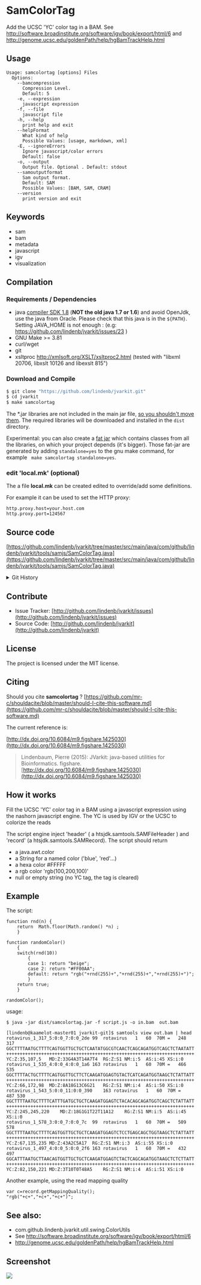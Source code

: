 # SamColorTag

Add the UCSC 'YC' color tag in a BAM. See http://software.broadinstitute.org/software/igv/book/export/html/6 and http://genome.ucsc.edu/goldenPath/help/hgBamTrackHelp.html


## Usage

```
Usage: samcolortag [options] Files
  Options:
    --bamcompression
      Compression Level.
      Default: 5
    -e, --expression
      javascript expression
    -f, --file
      javascript file
    -h, --help
      print help and exit
    --helpFormat
      What kind of help
      Possible Values: [usage, markdown, xml]
    -E, --ignoreErrors
      Ignore javascript/color errors
      Default: false
    -o, --output
      Output file. Optional . Default: stdout
    --samoutputformat
      Sam output format.
      Default: SAM
      Possible Values: [BAM, SAM, CRAM]
    --version
      print version and exit

```


## Keywords

 * sam
 * bam
 * metadata
 * javascript
 * igv
 * visualization


## Compilation

### Requirements / Dependencies

* java [compiler SDK 1.8](http://www.oracle.com/technetwork/java/index.html) (**NOT the old java 1.7 or 1.6**) and avoid OpenJdk, use the java from Oracle. Please check that this java is in the `${PATH}`. Setting JAVA_HOME is not enough : (e.g: https://github.com/lindenb/jvarkit/issues/23 )
* GNU Make >= 3.81
* curl/wget
* git
* xsltproc http://xmlsoft.org/XSLT/xsltproc2.html (tested with "libxml 20706, libxslt 10126 and libexslt 815")


### Download and Compile

```bash
$ git clone "https://github.com/lindenb/jvarkit.git"
$ cd jvarkit
$ make samcolortag
```

The *.jar libraries are not included in the main jar file, [so you shouldn't move them](https://github.com/lindenb/jvarkit/issues/15#issuecomment-140099011 ).
The required libraries will be downloaded and installed in the `dist` directory.

Experimental: you can also create a [fat jar](https://stackoverflow.com/questions/19150811/) which contains classes from all the libraries, on which your project depends (it's bigger). Those fat-jar are generated by adding `standalone=yes` to the gnu make command, for example ` make samcolortag standalone=yes`.

### edit 'local.mk' (optional)

The a file **local.mk** can be created edited to override/add some definitions.

For example it can be used to set the HTTP proxy:

```
http.proxy.host=your.host.com
http.proxy.port=124567
```
## Source code 

[https://github.com/lindenb/jvarkit/tree/master/src/main/java/com/github/lindenb/jvarkit/tools/samjs/SamColorTag.java](https://github.com/lindenb/jvarkit/tree/master/src/main/java/com/github/lindenb/jvarkit/tools/samjs/SamColorTag.java)


<details>
<summary>Git History</summary>

```
Wed May 17 14:09:36 2017 +0200 ; fix typo bioalcidae ; https://github.com/lindenb/jvarkit/commit/9db2344e7ce840df02c5a7b4e2a91d6f1a5f2e8d
Wed May 10 20:57:52 2017 +0200 ; YC tag ; https://github.com/lindenb/jvarkit/commit/a9515d969d27c76ccd0814a093e886d71904b0f2
Wed May 10 17:47:49 2017 +0200 ; samcolortag ; https://github.com/lindenb/jvarkit/commit/d02cc5469b98d2719ec93887788ce9c1cc181e08
```

</details>

## Contribute

- Issue Tracker: [http://github.com/lindenb/jvarkit/issues](http://github.com/lindenb/jvarkit/issues)
- Source Code: [http://github.com/lindenb/jvarkit](http://github.com/lindenb/jvarkit)

## License

The project is licensed under the MIT license.

## Citing

Should you cite **samcolortag** ? [https://github.com/mr-c/shouldacite/blob/master/should-I-cite-this-software.md](https://github.com/mr-c/shouldacite/blob/master/should-I-cite-this-software.md)

The current reference is:

[http://dx.doi.org/10.6084/m9.figshare.1425030](http://dx.doi.org/10.6084/m9.figshare.1425030)

> Lindenbaum, Pierre (2015): JVarkit: java-based utilities for Bioinformatics. figshare.
> [http://dx.doi.org/10.6084/m9.figshare.1425030](http://dx.doi.org/10.6084/m9.figshare.1425030)


## How it works

Fill the  UCSC 'YC' color tag in a BAM using a javascript expression using
the nashorn javascript engine. The YC is used by IGV or the UCSC to colorize the reads

The script engine inject 'header' ( a htsjdk.samtools.SAMFileHeader ) and 'record' (a htsjdk.samtools.SAMRecord).
The script should return 

* a java.awt.color
* a String for a named color ('blue', 'red'...)
* a hexa color #FFFFF
* a rgb color 'rgb(100,200,100)'
* null or empty string (no YC tag, the tag is cleared)

## Example

The script:

```
function rnd(n) {
    return  Math.floor(Math.random() *n) ;
	}

function randomColor()
	{
	switch(rnd(10))
		{
		case 1: return "beige";
		case 2: return "#FF00AA";
		default: return "rgb("+rnd(255)+","+rnd(255)+","+rnd(255)+")";
		}
	return true;
	}

randomColor();
```

usage:

```
$ java -jar dist/samcolortag.jar -f script.js -o in.bam  out.bam

[lindenb@kaamelot-master01 jvarkit-git]$ samtools view out.bam | head
rotavirus_1_317_5:0:0_7:0:0_2de	99	rotavirus	1	60	70M	=	248	317	GGCTTTTAATGCTTTTCAGTGGTTGCTGCTCAATATGGCGTCAACTCAGCAGATGGTCAGCTCTAATATT	++++++++++++++++++++++++++++++++++++++++++++++++++++++++++++++++++++++	YC:Z:35,107,5	MD:Z:33G4A3T14A7T4	RG:Z:S1	NM:i:5	AS:i:45	XS:i:0
rotavirus_1_535_4:0:0_4:0:0_1a6	163	rotavirus	1	60	70M	=	466	535	GGCTTTTACTGCTTTTCAGTGGTTGCTTCTCAAGATGGAGTGTACTCATCAGATGGTAAGCTCTATTATT	++++++++++++++++++++++++++++++++++++++++++++++++++++++++++++++++++++++	YC:Z:66,172,98	MD:Z:8A18G13C6G21	RG:Z:S1	NM:i:4	AS:i:50	XS:i:0
rotavirus_1_543_5:0:0_11:0:0_390	163	rotavirus	1	60	70M	=	487	530	GGCTTTTAATGCTTTTCATTTGATGCTGCTCAAGATGGAGTCTACACAGCAGATGGTCAGCTCTATTATT	++++++++++++++++++++++++++++++++++++++++++++++++++++++++++++++++++++++	YC:Z:245,245,220	MD:Z:18G1G1T22T11A12	RG:Z:S1	NM:i:5	AS:i:45	XS:i:0
rotavirus_1_578_3:0:0_7:0:0_7c	99	rotavirus	1	60	70M	=	509	578	GGCTTTTAATGCTTTTCAGTGGTTGCTGCTCAAGATGGAGTCTCCTGAGCAGCTGGTAAGCTCTATTATT	++++++++++++++++++++++++++++++++++++++++++++++++++++++++++++++++++++++	YC:Z:67,135,235	MD:Z:43A2C5A17	RG:Z:S1	NM:i:3	AS:i:55	XS:i:0
rotavirus_1_497_4:0:0_5:0:0_2f6	163	rotavirus	1	60	70M	=	432	497	GGCATTTAATGCTTAACAGTGGTTGCTGCTCAAGATGGAGTCTACTCAGCAGATGGTAAGCTCTCTTATT	++++++++++++++++++++++++++++++++++++++++++++++++++++++++++++++++++++++	YC:Z:82,150,221	MD:Z:3T10T0T48A5	RG:Z:S1	NM:i:4	AS:i:51	XS:i:0
```

Another example, using the read mapping quality

```
var c=record.getMappingQuality();
"rgb("+c+","+c+","+c+")";
```


## See also:
  * com.github.lindenb.jvarkit.util.swing.ColorUtils
  * See http://software.broadinstitute.org/software/igv/book/export/html/6
  * http://genome.ucsc.edu/goldenPath/help/hgBamTrackHelp.html

## Screenshot

<img src="https://pbs.twimg.com/media/C_eefreXUAAO-rX.jpg"/>


